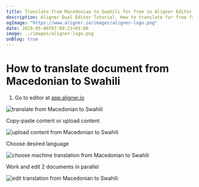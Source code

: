 ```yaml
---
title: Translate from Macedonian to Swahili for free in Aligner Editor
description: Aligner Dual Editor Tutorial. How to translate for free from Macedonian to Swahili. Aligner is multilingual document management platform. 
ogImage: "https://www.aligner.io/images/aligner-logo.png"
date: 2020-05-06T07:09:21+03:00
image: ../images/aligner-logo.png
onBlog: true
---
```


# How to translate document from Macedonian to Swahili

1. Go to editor at [app.aligner.io](https://app.aligner.io "Aligner App web page")

![translate from Macedonian to Swahili](../aligner-blank-editor.png "translate from Macedonian to Swahili")

Copy-paste content or upload content

![upload content from Macedonian to Swahili](../aligner-uploaded-document.png "upload content from Macedonian to Swahili")

Choose desired language

![choose machine translation from Macedonian to Swahili](../aligner-language-dropdown.png "choose machine translation from Macedonian to Swahili")

Work and edit 2 documents in parallel

![edit translation from Macedonian to Swahili](../aligner-double-sitded-editor.png "edit translation from Macedonian to Swahili")


